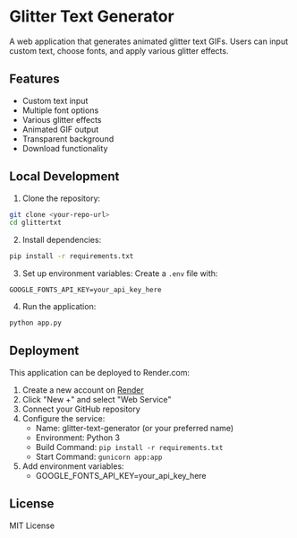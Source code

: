 # Glitter Text Generator

A web application that generates animated glitter text GIFs. Users can input custom text, choose fonts, and apply various glitter effects.

## Features

- Custom text input
- Multiple font options
- Various glitter effects
- Animated GIF output
- Transparent background
- Download functionality

## Local Development

1. Clone the repository:
```bash
git clone <your-repo-url>
cd glittertxt
```

2. Install dependencies:
```bash
pip install -r requirements.txt
```

3. Set up environment variables:
Create a `.env` file with:
```
GOOGLE_FONTS_API_KEY=your_api_key_here
```

4. Run the application:
```bash
python app.py
```

## Deployment

This application can be deployed to Render.com:

1. Create a new account on [Render](https://render.com)
2. Click "New +" and select "Web Service"
3. Connect your GitHub repository
4. Configure the service:
   - Name: glitter-text-generator (or your preferred name)
   - Environment: Python 3
   - Build Command: `pip install -r requirements.txt`
   - Start Command: `gunicorn app:app`
5. Add environment variables:
   - GOOGLE_FONTS_API_KEY=your_api_key_here

## License

MIT License 